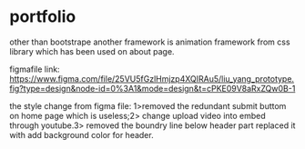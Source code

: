 # portfolio
other than bootstrape another framework is animation framework from css library which has been used on about page.

figmafile link: https://www.figma.com/file/25VU5fGzlHmjzp4XQIRAu5/liu_yang_prototype.fig?type=design&node-id=0%3A1&mode=design&t=cPKE09V8aRxZQw0B-1

the style change from figma file:
1>removed the redundant submit buttom on home page which is useless;2> change upload video into embed through youtube.3> removed the boundry line below header part replaced it with add background color for header.

